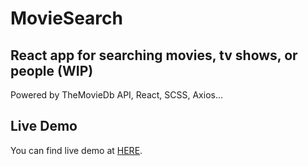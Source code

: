 # MovieSearch

## React app for searching movies, tv shows, or people (WIP)

Powered by TheMovieDb API, React, SCSS, Axios...

## Live Demo

You can find live demo at [HERE](https://pure-river-17164.herokuapp.com/).
